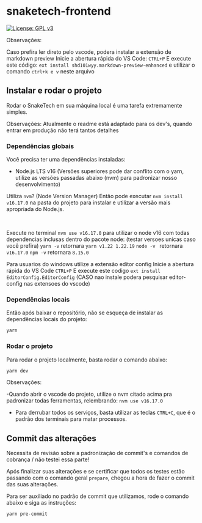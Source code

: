 # snaketech-frontend

[![License: GPL v3](https://img.shields.io/badge/License-GPLv3-blue.svg)](https://www.gnu.org/licenses/gpl-3.0)

Observações:

Caso prefira ler direto pelo vscode, podera instalar a extensão de markdown preview
Inicie a abertura rápida do VS Code: `CTRL+P`
E execute este código: `ext install shd101wyy.markdown-preview-enhanced`
e utilizar o comando `ctrl+k e v` neste arquivo

## Instalar e rodar o projeto

Rodar o SnakeTech em sua máquina local é uma tarefa extremamente simples.

Observações:
Atualmente o readme está adaptado para os dev's, quando entrar em produção não terá tantos detalhes

### Dependências globais

Você precisa ter uma dependências instaladas:

- Node.js LTS v16 (Versões superiores pode dar conflito com o yarn, utilize as versões passadas abaixo (nvm) para padronizar nosso desenvolvimento)

Utiliza `nvm`? (Node Version Manager) Então pode executar `nvm install v16.17.0` na pasta do projeto para instalar e utilizar a versão mais apropriada do Node.js.

<br>

Execute no terminal `nvm use v16.17.0` para utilizar o node v16 com todas dependencias inclusas dentro do pacote node: (testar versoes unicas caso você prefira)
`yarn -v` retornara `yarn v1.22 1.22.19`
`node -v ` retornara `v16.17.0`
`npm -v` retornara `8.15.0`

Para usuarios do windows utilize a extensão editor config
Inicie a abertura rápida do VS Code `CTRL+P`
E execute este codigo `ext install EditorConfig.EditorConfig` (CASO nao instale podera pesquisar editor-config nas extensoes do vscode)

### Dependências locais

Então após baixar o repositório, não se esqueça de instalar as dependências locais do projeto:

```bash
yarn
```

### Rodar o projeto

Para rodar o projeto localmente, basta rodar o comando abaixo:

```bash
yarn dev
```

Observações:

-Quando abrir o vscode do projeto, utilize o nvm citado acima pra padronizar todas ferramentas, relembrando: `nvm use v16.17.0`

- Para derrubar todos os serviços, basta utilizar as teclas `CTRL+C`, que é o padrão dos terminais para matar processos.

## Commit das alterações

Necessita de revisão sobre a padronização de commit's e comandos de cobrança / não testei essa parte!

Após finalizar suas alterações e se certificar que todos os testes estão passando com o comando geral `prepare`, chegou a hora de fazer o commit das suas alterações.

Para ser auxiliado no padrão de commit que utilizamos, rode o comando abaixo e siga as instruções:

```bash
yarn pre-commit
```


